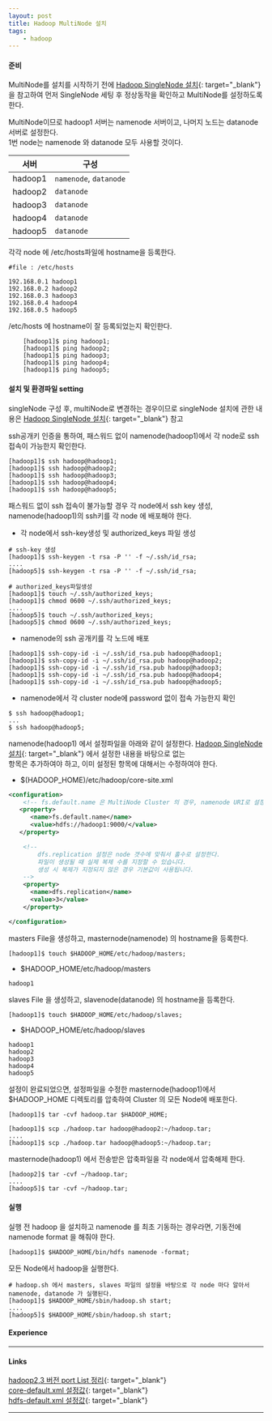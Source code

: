 ```yaml
---
layout: post
title: Hadoop MultiNode 설치
tags:
    - hadoop
---
```


#### 준비
MultiNode를 설치를 시작하기 전에 [Hadoop SingleNode 설치](/2023/02/11/1-hadoop-singlenode-install/){: target="_blank"} 을 참고하여 먼저 SingleNode 세팅 후 정상동작을 확인하고 MultiNode를 설정하도록 한다.  

MultiNode이므로  hadoop1 서버는 namenode 서버이고, 나머지 노드는 datanode 서버로 설정한다.  
1번 node는 namenode 와 datanode 모두 사용할 것이다.  


서버 | 구성
---|---
hadoop1 | `namenode`, `datanode`
hadoop2 | `datanode`
hadoop3 | `datanode`
hadoop4 | `datanode`
hadoop5 | `datanode`


각각  node 에 /etc/hosts파일에 hostname을 등록한다. 
```shell
#file : /etc/hosts

192.168.0.1 hadoop1
192.168.0.2 hadoop2
192.168.0.3 hadoop3
192.168.0.4 hadoop4
192.168.0.5 hadoop5
```

/etc/hosts 에  hostname이 잘 등록되었는지 확인한다.  

```shell
    [hadoop1]$ ping hadoop1;
    [hadoop1]$ ping hadoop2;
    [hadoop1]$ ping hadoop3;
    [hadoop1]$ ping hadoop4;
    [hadoop1]$ ping hadoop5;
```


#### 설치 및 환경파일 setting
singleNode 구성 후, multiNode로 변경하는 경우이므로 singleNode 설치에 관한 내용은
[Hadoop SingleNode 설치](/2023/02/11/1-hadoop-singlenode-install/){: target="_blank"} 참고  

ssh공개키 인증을 통하여, 패스워드 없이 namenode(hadoop1)에서 각 node로 ssh 접속이 가능한지 확인한다.  

```shell
[hadoop1]$ ssh hadoop@hadoop1;
[hadoop1]$ ssh hadoop@hadoop2;
[hadoop1]$ ssh hadoop@hadoop3;
[hadoop1]$ ssh hadoop@hadoop4;
[hadoop1]$ ssh hadoop@hadoop5;
```

패스워드 없이 ssh 접속이 불가능할 경우 각 node에서 ssh key 생성, namenode(hadoop1)의 ssh키를 각 node 에 배포해야 한다.  

* 각 node에서 ssh-key생성 및 authorized_keys 파일 생성

 ```shell
 # ssh-key 생성
 [hadoop1]$ ssh-keygen -t rsa -P '' -f ~/.ssh/id_rsa;
 ....
 [hadoop5]$ ssh-keygen -t rsa -P '' -f ~/.ssh/id_rsa;

 # authorized_keys파일생성
 [hadoop1]$ touch ~/.ssh/authorized_keys;
 [hadoop1]$ chmod 0600 ~/.ssh/authorized_keys;
 ....
 [hadoop5]$ touch ~/.ssh/authorized_keys;
 [hadoop5]$ chmod 0600 ~/.ssh/authorized_keys;
 ```

* namenode의 ssh 공개키를 각 노드에 배포 

```shell
[hadoop1]$ ssh-copy-id -i ~/.ssh/id_rsa.pub hadoop@hadoop1;
[hadoop1]$ ssh-copy-id -i ~/.ssh/id_rsa.pub hadoop@hadoop2;
[hadoop1]$ ssh-copy-id -i ~/.ssh/id_rsa.pub hadoop@hadoop3;
[hadoop1]$ ssh-copy-id -i ~/.ssh/id_rsa.pub hadoop@hadoop4;
[hadoop1]$ ssh-copy-id -i ~/.ssh/id_rsa.pub hadoop@hadoop5;
```

* namenode에서 각 cluster node에 password 없이 접속 가능한지 확인
```shell
$ ssh hadoop@hadoop1;
...
$ ssh hadoop@hadoop5;
```


namenode(hadoop1) 에서 설정파일을 아래와 같이 설정한다.
[Hadoop SingleNode 설치](/2023/02/11/1-hadoop-singlenode-install/){: target="_blank"} 에서 설정한 내용을 바탕으로 없는   
항목은 추가하여야 하고, 이미 설정된 항목에 대해서는 수정하여야 한다.  

* $(HADOOP_HOME)/etc/hadoop/core-site.xml  

``` xml
<configuration>
    <!-- fs.default.name 은 MultiNode Cluster 의 경우, namenode URI로 설정한다. -->  
   <property> 
      <name>fs.default.name</name> 
      <value>hdfs://hadoop1:9000/</value> 
   </property>

    <!-- 
        dfs.replication 설정은 node 갯수에 맞춰서 홀수로 설정한다. 
        파일이 생성될 때 실제 복제 수를 지정할 수 있습니다. 
        생성 시 복제가 지정되지 않은 경우 기본값이 사용됩니다.
    -->
    <property>
      <name>dfs.replication</name>
      <value>3</value>
    </property>

</configuration>
```

masters File을 생성하고, masternode(namenode) 의 hostname을 등록한다. 

```shell
[hadoop1]$ touch $HADOOP_HOME/etc/hadoop/masters;
```

* $HADOOP_HOME/etc/hadoop/masters  

```shell
hadoop1
```

slaves File 을 생성하고, slavenode(datanode) 의 hostname을 등록한다.  

```shell
[hadoop1]$ touch $HADOOP_HOME/etc/hadoop/slaves;
```

* $HADOOP_HOME/etc/hadoop/slaves  

```shell
hadoop1
hadoop2
hadoop3
hadoop4
hadoop5
```

설정이 완료되었으면, 설정파일을 수정한 masternode(hadoop1)에서  $HADOOP_HOME 디렉토리를 압축하여 Cluster 의 모든 Node에 배포한다.  

```shell
[hadoop1]$ tar -cvf hadoop.tar $HADOOP_HOME;

[hadoop1]$ scp ./hadoop.tar hadoop@hadoop2:~/hadoop.tar;
....
[hadoop1]$ scp ./hadoop.tar hadoop@hadoop5:~/hadoop.tar;
```

masternode(hadoop1) 에서 전송받은 압축파일을 각 node에서 압축해제 한다.  

```shell
[hadoop2]$ tar -cvf ~/hadoop.tar;
....
[hadoop5]$ tar -cvf ~/hadoop.tar;
```

#### 실행 
실행 전 hadoop 을 설치하고 namenode 를 최초 기동하는 경우라면, 기동전에 namenode format 을 해줘야 한다.  


```shell
[hadoop1]$ $HADOOP_HOME/bin/hdfs namenode -format;
```

모든 Node에서 hadoop을 실행한다. 

```shell
# hadoop.sh 에서 masters, slaves 파일의 설정을 바탕으로 각 node 마다 알아서 namenode, datanode 가 실행된다.
[hadoop1]$ $HADOOP_HOME/sbin/hadoop.sh start;
....
[hadoop5]$ $HADOOP_HOME/sbin/hadoop.sh start;
```

#### Experience

---

#### Links
[hadoop2,3 버전 port List 정리](https://vnvn31.tistory.com/entry/Hadoop-23%EB%B2%84%EC%A0%84-port-list-%EC%A0%95%EB%A6%AC){: target="_blank"}<br>
[core-default.xml 설정값](https://hadoop.apache.org/docs/r3.3.4/hadoop-project-dist/hadoop-common/core-default.xml){: target="_blank"}<br>
[hdfs-default.xml 설정값](https://hadoop.apache.org/docs/r3.3.4/hadoop-project-dist/hadoop-hdfs/hdfs-default.xml){: target="_blank"}<br>

---
